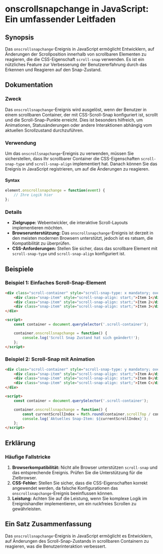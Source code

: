 <!--
Meta Description: # onscrollsnapchange in JavaScript: Ein umfassender Leitfaden ## Synopsis Das `onscrollsnapchange`-Ereignis in JavaScript ermöglicht Entwicklern, auf ...
Meta Keywords: snap, scroll, div, item, die
-->

# onscrollsnapchange in JavaScript: Ein umfassender Leitfaden

## Synopsis
Das `onscrollsnapchange`-Ereignis in JavaScript ermöglicht Entwicklern, auf Änderungen der Scrollposition innerhalb von scrollbaren Elementen zu reagieren, die die CSS-Eigenschaft `scroll-snap` verwenden. Es ist ein nützliches Feature zur Verbesserung der Benutzererfahrung durch das Erkennen und Reagieren auf den Snap-Zustand.

## Dokumentation
### Zweck
Das `onscrollsnapchange`-Ereignis wird ausgelöst, wenn der Benutzer in einem scrollbaren Container, der mit CSS-Scroll-Snap konfiguriert ist, scrollt und die Scroll-Snap-Punkte erreicht. Dies ist besonders hilfreich, um Animationen, Statusänderungen oder andere Interaktionen abhängig vom aktuellen Scrollzustand durchzuführen.

### Verwendung
Um das `onscrollsnapchange`-Ereignis zu verwenden, müssen Sie sicherstellen, dass Ihr scrollbarer Container die CSS-Eigenschaften `scroll-snap-type` und `scroll-snap-align` implementiert hat. Danach können Sie das Ereignis in JavaScript registrieren, um auf die Änderungen zu reagieren.

#### Syntax
```javascript
element.onscrollsnapchange = function(event) {
    // Ihre Logik hier
};
```

### Details
- **Zielgruppe:** Webentwickler, die interaktive Scroll-Layouts implementieren möchten.
- **Browserunterstützung:** Das `onscrollsnapchange`-Ereignis ist derzeit in den meisten modernen Browsern unterstützt, jedoch ist es ratsam, die Kompatibilität zu überprüfen.
- **CSS-Anforderungen:** Stellen Sie sicher, dass das scrollbare Element mit `scroll-snap-type` und `scroll-snap-align` konfiguriert ist.

## Beispiele
### Beispiel 1: Einfaches Scroll-Snap-Element
```html
<div class="scroll-container" style="scroll-snap-type: x mandatory; overflow-x: scroll; width: 100%;">
    <div class="snap-item" style="scroll-snap-align: start;">Item 1</div>
    <div class="snap-item" style="scroll-snap-align: start;">Item 2</div>
    <div class="snap-item" style="scroll-snap-align: start;">Item 3</div>
</div>

<script>
    const container = document.querySelector('.scroll-container');

    container.onscrollsnapchange = function() {
        console.log('Scroll Snap Zustand hat sich geändert!');
    };
</script>
```

### Beispiel 2: Scroll-Snap mit Animation
```html
<div class="scroll-container" style="scroll-snap-type: y mandatory; overflow-y: scroll; height: 300px;">
    <div class="snap-item" style="scroll-snap-align: start;">Item A</div>
    <div class="snap-item" style="scroll-snap-align: start;">Item B</div>
    <div class="snap-item" style="scroll-snap-align: start;">Item C</div>
</div>

<script>
    const container = document.querySelector('.scroll-container');

    container.onscrollsnapchange = function() {
        const currentScrollIndex = Math.round(container.scrollTop / container.clientHeight);
        console.log(`Aktuelles Snap-Item: ${currentScrollIndex}`);
    };
</script>
```

## Erklärung
### Häufige Fallstricke
1. **Browserkompatibilität:** Nicht alle Browser unterstützen `scroll-snap` und das entsprechende Ereignis. Prüfen Sie die Unterstützung für die Zielbrowser.
2. **CSS-Fehler:** Stellen Sie sicher, dass die CSS-Eigenschaften korrekt angewendet werden, da falsche Konfigurationen das `onscrollsnapchange`-Ereignis beeinflussen können.
3. **Leistung:** Achten Sie auf die Leistung, wenn Sie komplexe Logik im Ereignishandler implementieren, um ein ruckfreies Scrollen zu gewährleisten.

## Ein Satz Zusammenfassung
Das `onscrollsnapchange`-Ereignis in JavaScript ermöglicht es Entwicklern, auf Änderungen des Scroll-Snap-Zustands in scrollbaren Containern zu reagieren, was die Benutzerinteraktion verbessert.